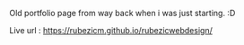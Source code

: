 Old portfolio page from way back when i was just starting. :D

Live url : 
https://rubezicm.github.io/rubezicwebdesign/
